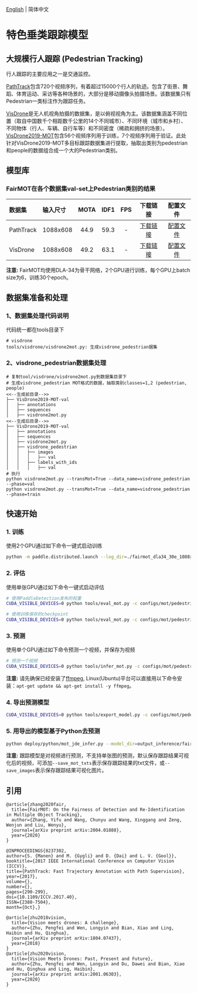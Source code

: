[English](README.md) | 简体中文
# 特色垂类跟踪模型

## 大规模行人跟踪 (Pedestrian Tracking)

行人跟踪的主要应用之一是交通监控。

[PathTrack](https://www.trace.ethz.ch/publications/2017/pathtrack/index.html)包含720个视频序列，有着超过15000个行人的轨迹。包含了街景、舞蹈、体育运动、采访等各种场景的，大部分是移动摄像头拍摄场景。该数据集只有Pedestrian一类标注作为跟踪任务。

[VisDrone](http://aiskyeye.com)是无人机视角拍摄的数据集，是以俯视视角为主。该数据集涵盖不同位置（取自中国数千个相距数千公里的14个不同城市）、不同环境（城市和乡村）、不同物体（行人、车辆、自行车等）和不同密度（稀疏和拥挤的场景）。[VisDrone2019-MOT](https://github.com/VisDrone/VisDrone-Dataset)包含56个视频序列用于训练，7个视频序列用于验证。此处针对VisDrone2019-MOT多目标跟踪数据集进行提取，抽取出类别为pedestrian和people的数据组合成一个大的Pedestrian类别。


## 模型库

### FairMOT在各个数据集val-set上Pedestrian类别的结果

|    数据集      |  输入尺寸 |  MOTA  |  IDF1  |  FPS   |  下载链接 | 配置文件 |
| :-------------| :------- | :----: | :----: | :----: | :-----: |:------: |
|  PathTrack    | 1088x608 |  44.9 |    59.3   |    -   |[下载链接](https://paddledet.bj.bcebos.com/models/mot/fairmot_dla34_30e_1088x608_pathtrack.pdparams) | [配置文件](./fairmot_dla34_30e_1088x608_pathtrack.yml) |
|  VisDrone     | 1088x608 |  49.2 |   63.1 |    -   | [下载链接](https://paddledet.bj.bcebos.com/models/mot/fairmot_dla34_30e_1088x608_visdrone_pedestrian.pdparams) | [配置文件](./fairmot_dla34_30e_1088x608_visdrone_pedestrian.yml) |

**注意:**
 FairMOT均使用DLA-34为骨干网络，2个GPU进行训练，每个GPU上batch size为6，训练30个epoch。


## 数据集准备和处理

### 1、数据集处理代码说明
代码统一都在tools目录下
```
# visdrone
tools/visdrone/visdrone2mot.py: 生成visdrone_pedestrian据集
```

### 2、visdrone_pedestrian数据集处理
```
# 复制tool/visdrone/visdrone2mot.py到数据集目录下
# 生成visdrone_pedestrian MOT格式的数据，抽取类别classes=1,2 (pedestrian, people)
<<--生成前目录-->>
├── VisDrone2019-MOT-val
│   ├── annotations
│   ├── sequences
│   ├── visdrone2mot.py
<<--生成后目录-->>
├── VisDrone2019-MOT-val
│   ├── annotations
│   ├── sequences
│   ├── visdrone2mot.py
│   ├── visdrone_pedestrian
│   │   ├── images
│   │   │   ├── val
│   │   ├── labels_with_ids
│   │   │   ├── val
# 执行
python visdrone2mot.py --transMot=True --data_name=visdrone_pedestrian --phase=val 
python visdrone2mot.py --transMot=True --data_name=visdrone_pedestrian --phase=train
```

## 快速开始

### 1. 训练
使用2个GPU通过如下命令一键式启动训练
```bash
python -m paddle.distributed.launch --log_dir=./fairmot_dla34_30e_1088x608_pathtrack/ --gpus 0,1 tools/train.py -c configs/mot/pedestrian/fairmot_dla34_30e_1088x608_pathtrack.yml
```

### 2. 评估
使用单张GPU通过如下命令一键式启动评估
```bash
# 使用PaddleDetection发布的权重
CUDA_VISIBLE_DEVICES=0 python tools/eval_mot.py -c configs/mot/pedestrian/fairmot_dla34_30e_1088x608_pathtrack.yml -o weights=https://paddledet.bj.bcebos.com/models/mot/fairmot_dla34_30e_1088x608_pathtrack.pdparams

# 使用训练保存的checkpoint
CUDA_VISIBLE_DEVICES=0 python tools/eval_mot.py -c configs/mot/pedestrian/fairmot_dla34_30e_1088x608_pathtrack.yml -o weights=output/fairmot_dla34_30e_1088x608_pathtrack/model_final.pdparams
```

### 3. 预测
使用单个GPU通过如下命令预测一个视频，并保存为视频
```bash
# 预测一个视频
CUDA_VISIBLE_DEVICES=0 python tools/infer_mot.py -c configs/mot/pedestrian/fairmot_dla34_30e_1088x608_pathtrack.yml -o weights=https://paddledet.bj.bcebos.com/models/mot/fairmot_dla34_30e_1088x608_pathtrack.pdparams --video_file={your video name}.mp4  --save_videos
```
**注意:**
 请先确保已经安装了[ffmpeg](https://ffmpeg.org/ffmpeg.html), Linux(Ubuntu)平台可以直接用以下命令安装：`apt-get update && apt-get install -y ffmpeg`。

### 4. 导出预测模型
```bash
CUDA_VISIBLE_DEVICES=0 python tools/export_model.py -c configs/mot/pedestrian/fairmot_dla34_30e_1088x608_pathtrack.yml -o weights=https://paddledet.bj.bcebos.com/models/mot/fairmot_dla34_30e_1088x608_pathtrack.pdparams
```

### 5. 用导出的模型基于Python去预测
```bash
python deploy/python/mot_jde_infer.py --model_dir=output_inference/fairmot_dla34_30e_1088x608_pathtrack --video_file={your video name}.mp4 --device=GPU --save_mot_txts
```
**注意:**
 跟踪模型是对视频进行预测，不支持单张图的预测，默认保存跟踪结果可视化后的视频，可添加`--save_mot_txts`表示保存跟踪结果的txt文件，或`--save_images`表示保存跟踪结果可视化图片。

## 引用
```
@article{zhang2020fair,
  title={FairMOT: On the Fairness of Detection and Re-Identification in Multiple Object Tracking},
  author={Zhang, Yifu and Wang, Chunyu and Wang, Xinggang and Zeng, Wenjun and Liu, Wenyu},
  journal={arXiv preprint arXiv:2004.01888},
  year={2020}
}

@INPROCEEDINGS{8237302, 
author={S. {Manen} and M. {Gygli} and D. {Dai} and L. V. {Gool}}, 
booktitle={2017 IEEE International Conference on Computer Vision (ICCV)}, 
title={PathTrack: Fast Trajectory Annotation with Path Supervision}, 
year={2017}, 
volume={}, 
number={}, 
pages={290-299},
doi={10.1109/ICCV.2017.40}, 
ISSN={2380-7504}, 
month={Oct},}

@article{zhu2018vision,
  title={Vision meets drones: A challenge},
  author={Zhu, Pengfei and Wen, Longyin and Bian, Xiao and Ling, Haibin and Hu, Qinghua},
  journal={arXiv preprint arXiv:1804.07437},
  year={2018}
}
@article{zhu2020vision,
  title={Vision Meets Drones: Past, Present and Future},
  author={Zhu, Pengfei and Wen, Longyin and Du, Dawei and Bian, Xiao and Hu, Qinghua and Ling, Haibin},
  journal={arXiv preprint arXiv:2001.06303},
  year={2020} 
}
```
